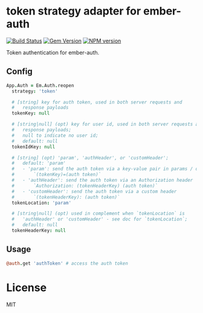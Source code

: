 # token strategy adapter for ember-auth

[![Build Status](https://secure.travis-ci.org/heartsentwined/ember-auth-strategy-token.png)](http://travis-ci.org/heartsentwined/ember-auth-strategy-token)
[![Gem Version](https://badge.fury.io/rb/ember-auth-strategy-token-source.png)](http://badge.fury.io/rb/ember-auth-strategy-token-source)
[![NPM version](https://badge.fury.io/js/ember-auth-strategy-token.png)](http://badge.fury.io/js/ember-auth-strategy-token)

Token authentication for ember-auth.

## Config

```coffeescript
App.Auth = Em.Auth.reopen
  strategy: 'token'

  # [string] key for auth token, used in both server requests and
  #   response payloads
  tokenKey: null

  # [string|null] (opt) key for user id, used in both server requests and
  #   response payloads;
  #   null to indicate no user id;
  #   default: null
  tokenIdKey: null

  # [string] (opt) 'param', 'authHeader', or 'customHeader';
  #   default: 'param'
  #   - 'param': send the auth token via a key-value pair in params / data
  #       `(tokenKey)=(auth token)`
  #   - 'authHeader': send the auth token via an Authorization header
  #       `Authorization: (tokenHeaderKey) (auth token)`
  #   - 'customHeader': send the auth token via a custom header
  #       `(tokenHeaderKey): (auth token)`
  tokenLocation: 'param'

  # [string|null] (opt) used in complement when `tokenLocation` is
  #   'authHeader' or 'customHeader' - see doc for `tokenLocation`;
  #   default: null
  tokenHeaderKey: null
```

## Usage

```coffeescript
@auth.get 'authToken' # access the auth token
```

License
=======

MIT
